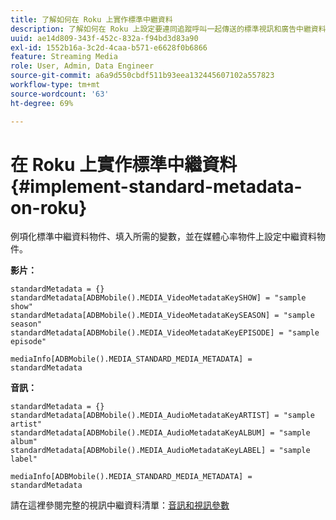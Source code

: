 ```yaml
---
title: 了解如何在 Roku 上實作標準中繼資料
description: 了解如何在 Roku 上設定要連同追蹤呼叫一起傳送的標準視訊和廣告中繼資料。
uuid: ae14d809-343f-452c-832a-f94bd3d83a90
exl-id: 1552b16a-3c2d-4caa-b571-e6628f0b6866
feature: Streaming Media
role: User, Admin, Data Engineer
source-git-commit: a6a9d550cbdf511b93eea132445607102a557823
workflow-type: tm+mt
source-wordcount: '63'
ht-degree: 69%

---
```


# 在 Roku 上實作標準中繼資料{#implement-standard-metadata-on-roku}

例項化標準中繼資料物件、填入所需的變數，並在媒體心率物件上設定中繼資料物件。

**影片：**

```
standardMetadata = {}
standardMetadata[ADBMobile().MEDIA_VideoMetadataKeySHOW] = "sample show"
standardMetadata[ADBMobile().MEDIA_VideoMetadataKeySEASON] = "sample season"
standardMetadata[ADBMobile().MEDIA_VideoMetadataKeyEPISODE] = "sample episode"

mediaInfo[ADBMobile().MEDIA_STANDARD_MEDIA_METADATA] = standardMetadata
```

**音訊：**

```
standardMetadata = {}
standardMetadata[ADBMobile().MEDIA_AudioMetadataKeyARTIST] = "sample artist"
standardMetadata[ADBMobile().MEDIA_AudioMetadataKeyALBUM] = "sample album"
standardMetadata[ADBMobile().MEDIA_AudioMetadataKeyLABEL] = "sample label"

mediaInfo[ADBMobile().MEDIA_STANDARD_MEDIA_METADATA] = standardMetadata
```

請在這裡參閱完整的視訊中繼資料清單：[音訊和視訊參數](/help/implementation/variables/audio-video-parameters.md)
